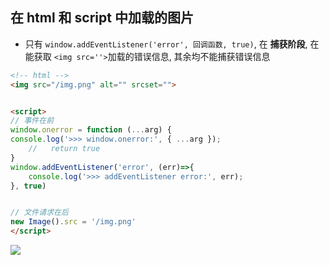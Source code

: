 
## 在 html 和 script 中加载的图片
* 只有 `window.addEventListener('error', 回调函数, true)`, 在 **捕获阶段**, 在能获取 `<img src=''>`加载的错误信息, 其余均不能捕获错误信息
```html
<!-- html -->
<img src="/img.png" alt="" srcset="">


<script>
// 事件在前
window.onerror = function (...arg) {
console.log('>>> window.onerror:', { ...arg });
    //   return true
}
window.addEventListener('error', (err)=>{
    console.log('>>> addEventListener error:', err);
}, true)


// 文件请求在后
new Image().src = '/img.png'
</script>
```
![](https://tva1.sinaimg.cn/large/006tNbRwly1g9ycr2y0vnj33340e443m.jpg)